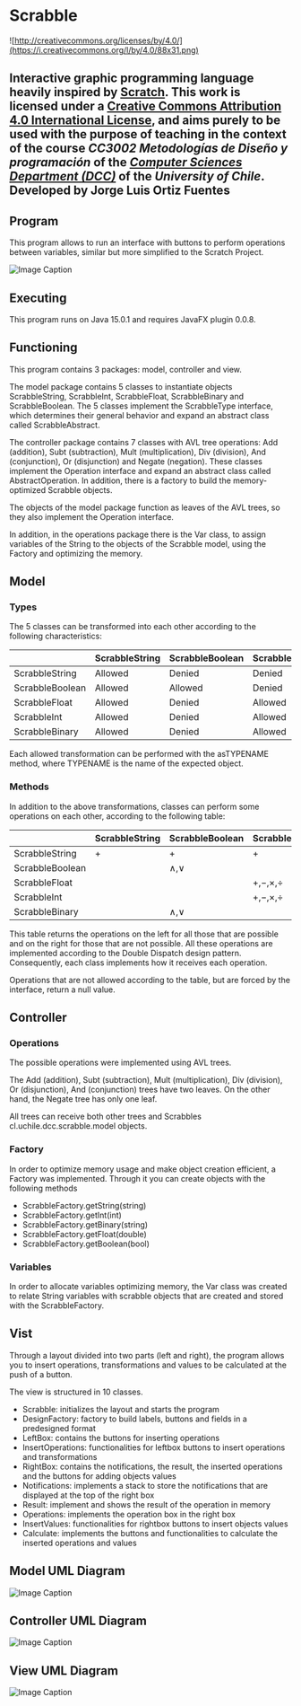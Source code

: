# Scrabble

![http://creativecommons.org/licenses/by/4.0/](https://i.creativecommons.org/l/by/4.0/88x31.png)

Interactive graphic programming language heavily inspired by 
[Scratch](https://scratch.mit.edu).
This work is licensed under a
[Creative Commons Attribution 4.0 International License](http://creativecommons.org/licenses/by/4.0/), 
and aims purely to be used with the purpose of teaching in the context of the course 
_CC3002 Metodologías de Diseño y programación_ of the 
[_Computer Sciences Department (DCC)_](https://www.dcc.uchile.cl) of the 
_University of Chile_. Developed by Jorge Luis Ortiz Fuentes
---

## Program

This program allows to run an interface with buttons to perform operations between variables, similar but more simplified to the Scratch Project.

![Image Caption](GUIScreenshot.png)

## Executing

This program runs on Java 15.0.1 and requires JavaFX plugin 0.0.8.

## Functioning

This program contains 3 packages: model, controller and view.

The model package contains 5 classes to instantiate objects ScrabbleString, ScrabbleInt, ScrabbleFloat, ScrabbleBinary and ScrabbleBoolean. The 5 classes implement the ScrabbleType interface, which determines their general behavior and expand an abstract class called ScrabbleAbstract. 

The controller package contains 7 classes with AVL tree operations: Add (addition), Subt (subtraction), Mult (multiplication), Div (division), And (conjunction), Or (disjunction) and Negate (negation). These classes implement the Operation interface and expand an abstract class called AbstractOperation. In addition, there is a factory to build the memory-optimized Scrabble objects.

The objects of the model package function as leaves of the AVL trees, so they also implement the Operation interface.

In addition, in the operations package there is the Var class, to assign variables of the String to the objects of the Scrabble model, using the Factory and optimizing the memory.

## Model

### Types
The 5 classes can be transformed into each other according to the following characteristics:

|                 | ScrabbleString | ScrabbleBoolean | ScrabbleFloat | ScrabbleInt | ScrabbleBinary |
|-----------------|----------------|-----------------|---------------|-------------|----------------|
| ScrabbleString  | Allowed        | Denied          | Denied        | Denied      | Denied         |
| ScrabbleBoolean | Allowed        | Allowed         | Denied        | Denied      | Denied         |
| ScrabbleFloat   | Allowed        | Denied          | Allowed       | Denied      | Denied         |
| ScrabbleInt     | Allowed        | Denied          | Allowed       | Allowed     | Allowed        |
| ScrabbleBinary  | Allowed        | Denied          | Allowed       | Allowed     | Allowed        |

Each allowed transformation can be performed with the asTYPENAME method, where TYPENAME is the name of the expected object.

### Methods

In addition to the above transformations, classes can perform some operations on each other, according to the following table:


|                 | ScrabbleString | ScrabbleBoolean | ScrabbleFloat | ScrabbleInt | ScrabbleBinary |
|-----------------|----------------|-----------------|---------------|-------------|----------------|
| ScrabbleString  |        +       |        +        |       +       |      +      |        +       |
| ScrabbleBoolean |                |       ∧,∨       |               |             |       ∧,∨      |
| ScrabbleFloat   |                |                 |    +,−,×,÷    |   +,−,×,÷   |     +,−,×,÷    |
| ScrabbleInt     |                |                 |    +,−,×,÷    |   +,−,×,÷   |     +,−,×,÷    |
| ScrabbleBinary  |                |       ∧,∨       |               |   +,−,×,÷   |     +,−,×,÷    |

This table returns the operations on the left for all those that are possible and on the right for those that are not possible. All these operations are implemented according to the Double Dispatch design pattern. Consequently, each class implements how it receives each operation. 

Operations that are not allowed according to the table, but are forced by the interface, return a null value.

## Controller

### Operations

The possible operations were implemented using AVL trees. 

The Add (addition), Subt (subtraction), Mult (multiplication), Div (division), Or (disjunction), And (conjunction) trees have two leaves. On the other hand, the Negate tree has only one leaf. 

All trees can receive both other trees and Scrabbles cl.uchile.dcc.scrabble.model objects.

### Factory

In order to optimize memory usage and make object creation efficient, a Factory was implemented. Through it you can create objects with the following methods

* ScrabbleFactory.getString(string)
* ScrabbleFactory.getInt(int)
* ScrabbleFactory.getBinary(string)
* ScrabbleFactory.getFloat(double)
* ScrabbleFactory.getBoolean(bool)

### Variables 

In order to allocate variables optimizing memory, the Var class was created to relate String variables with scrabble objects that are created and stored with the ScrabbleFactory. 

## Vist

Through a layout divided into two parts (left and right), the program allows you to insert operations, transformations and values to be calculated at the push of a button.

The view is structured in 10 classes.

* Scrabble: initializes the layout and starts the program
* DesignFactory: factory to build labels, buttons and fields in a predesigned format
* LeftBox: contains the buttons for inserting operations
* InsertOperations: functionalities for leftbox buttons to insert operations and transformations
* RightBox: contains the notifications, the result, the inserted operations and the buttons for adding objects values
* Notifications: implements a stack to store the notifications that are displayed at the top of the right box
* Result: implement and shows the result of the operation in memory
* Operations: implements the operation box in the right box 
* InsertValues: functionalities for rightbox buttons to insert objects values 
* Calculate: implements the buttons and functionalities to calculate the inserted operations and values



## Model UML Diagram

![Image Caption](Package-model.svg)

## Controller UML Diagram

![Image Caption](Package-controller.svg)

## View UML Diagram

![Image Caption](Package-view.svg)

